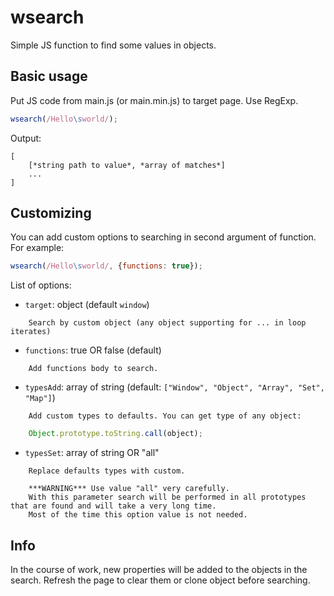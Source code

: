 # wsearch
Simple JS function to find some values in objects.
## Basic usage
Put JS code from main.js (or main.min.js) to target page. Use RegExp.
```js
wsearch(/Hello\sworld/);
```
Output:
```
[
	[*string path to value*, *array of matches*]
	...
]
```
## Customizing
You can add custom options to searching in second argument of function. For example:
```js
wsearch(/Hello\sworld/, {functions: true});
```
List of options:
- `target`: object (default `window`)
```
	Search by custom object (any object supporting for ... in loop iterates)
```
- `functions`: true OR false (default)
```
	Add functions body to search.
```
- `typesAdd`: array of string (default: `["Window", "Object", "Array", "Set", "Map"]`)
```
	Add custom types to defaults. You can get type of any object:
```

```js
	Object.prototype.toString.call(object);
```
- `typesSet`: array of string OR "all"
```
	Replace defaults types with custom.

	***WARNING*** Use value "all" very carefully.
	With this parameter search will be performed in all prototypes that are found and will take a very long time.
	Most of the time this option value is not needed.
```
## Info
In the course of work, new properties will be added to the objects in the search.
Refresh the page to clear them or clone object before searching.
